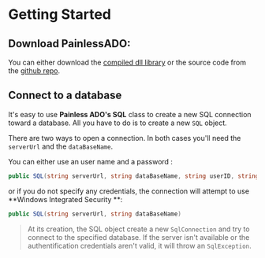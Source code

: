 # Getting Started

## Download PainlessADO:

You can either download the [compiled dll library](https://github.com/obrassard/PainlessADO/releases) or the source code from the [github repo](https://github.com/obrassard/PainlessADO).

## Connect to a database

It's easy to use **Painless ADO's SQL** class to create a new SQL connection toward a database. All you have to do is to create a new `SQL` object.

There are two ways to open a connection. In both cases you'll need the `serverUrl`  and the `dataBaseName`.

You can either use an user name and a password :

```csharp
public SQL(string serverUrl, string dataBaseName, string userID, string password )
```

or if you do not specify any credentials,  the connection will attempt to use **Windows Integrated Security **:

```csharp
public SQL(string serverUrl, string dataBaseName)
```

> At its creation, the SQL object create a new `SqlConnection` and try to connect to the specified database. If the server isn't available or the authentification credentials aren't valid, it will throw an `SqlException`.





